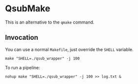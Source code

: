 # QsubMake
This is an alternative to the `qmake` command.

## Invocation
You can use a normal `Makefile`, just override the `SHELL` variable.

    make "SHELL=./qsub_wrapper" -j 100

To run a pipeline:

    nohup make "SHELL=./qsub_wrapper" -j 100 >> log.txt &
